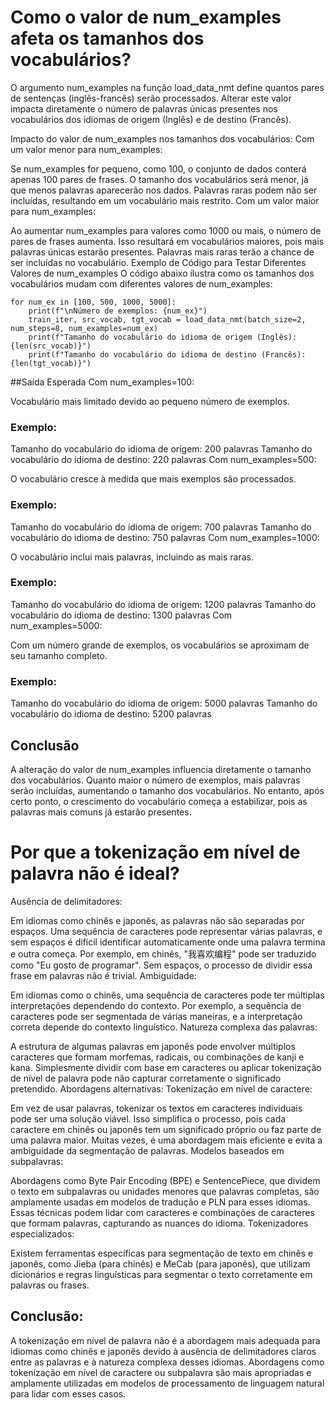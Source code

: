 # Como o valor de num_examples afeta os tamanhos dos vocabulários?
O argumento num_examples na função load_data_nmt define quantos pares de sentenças (inglês-francês) serão processados. Alterar este valor impacta diretamente o número de palavras únicas presentes nos vocabulários dos idiomas de origem (Inglês) e de destino (Francês).

Impacto do valor de num_examples nos tamanhos dos vocabulários:
Com um valor menor para num_examples:

Se num_examples for pequeno, como 100, o conjunto de dados conterá apenas 100 pares de frases.
O tamanho dos vocabulários será menor, já que menos palavras aparecerão nos dados. Palavras raras podem não ser incluídas, resultando em um vocabulário mais restrito.
Com um valor maior para num_examples:

Ao aumentar num_examples para valores como 1000 ou mais, o número de pares de frases aumenta.
Isso resultará em vocabulários maiores, pois mais palavras únicas estarão presentes. Palavras mais raras terão a chance de ser incluídas no vocabulário.
Exemplo de Código para Testar Diferentes Valores de num_examples
O código abaixo ilustra como os tamanhos dos vocabulários mudam com diferentes valores de num_examples:
```
for num_ex in [100, 500, 1000, 5000]:
    print(f"\nNúmero de exemplos: {num_ex}")
    train_iter, src_vocab, tgt_vocab = load_data_nmt(batch_size=2, num_steps=8, num_examples=num_ex)
    print(f"Tamanho do vocabulário do idioma de origem (Inglês): {len(src_vocab)}")
    print(f"Tamanho do vocabulário do idioma de destino (Francês): {len(tgt_vocab)}")
```
##Saída Esperada
Com num_examples=100:


Vocabulário mais limitado devido ao pequeno número de exemplos.
### Exemplo:
Tamanho do vocabulário do idioma de origem: 200 palavras
Tamanho do vocabulário do idioma de destino: 220 palavras
Com num_examples=500:

O vocabulário cresce à medida que mais exemplos são processados.
### Exemplo:
Tamanho do vocabulário do idioma de origem: 700 palavras
Tamanho do vocabulário do idioma de destino: 750 palavras
Com num_examples=1000:

O vocabulário inclui mais palavras, incluindo as mais raras.
### Exemplo:
Tamanho do vocabulário do idioma de origem: 1200 palavras
Tamanho do vocabulário do idioma de destino: 1300 palavras
Com num_examples=5000:

Com um número grande de exemplos, os vocabulários se aproximam de seu tamanho completo.
### Exemplo:
Tamanho do vocabulário do idioma de origem: 5000 palavras
Tamanho do vocabulário do idioma de destino: 5200 palavras
## Conclusão
A alteração do valor de num_examples influencia diretamente o tamanho dos vocabulários. Quanto maior o número de exemplos, mais palavras serão incluídas, aumentando o tamanho dos vocabulários. No entanto, após certo ponto, o crescimento do vocabulário começa a estabilizar, pois as palavras mais comuns já estarão presentes.


# Por que a tokenização em nível de palavra não é ideal?
Ausência de delimitadores:

Em idiomas como chinês e japonês, as palavras não são separadas por espaços. Uma sequência de caracteres pode representar várias palavras, e sem espaços é difícil identificar automaticamente onde uma palavra termina e outra começa.
Por exemplo, em chinês, "我喜欢编程" pode ser traduzido como "Eu gosto de programar". Sem espaços, o processo de dividir essa frase em palavras não é trivial.
Ambiguidade:

Em idiomas como o chinês, uma sequência de caracteres pode ter múltiplas interpretações dependendo do contexto. Por exemplo, a sequência de caracteres pode ser segmentada de várias maneiras, e a interpretação correta depende do contexto linguístico.
Natureza complexa das palavras:

A estrutura de algumas palavras em japonês pode envolver múltiplos caracteres que formam morfemas, radicais, ou combinações de kanji e kana. Simplesmente dividir com base em caracteres ou aplicar tokenização de nível de palavra pode não capturar corretamente o significado pretendido.
Abordagens alternativas:
Tokenização em nível de caractere:

Em vez de usar palavras, tokenizar os textos em caracteres individuais pode ser uma solução viável. Isso simplifica o processo, pois cada caractere em chinês ou japonês tem um significado próprio ou faz parte de uma palavra maior. Muitas vezes, é uma abordagem mais eficiente e evita a ambiguidade da segmentação de palavras.
Modelos baseados em subpalavras:

Abordagens como Byte Pair Encoding (BPE) e SentencePiece, que dividem o texto em subpalavras ou unidades menores que palavras completas, são amplamente usadas em modelos de tradução e PLN para esses idiomas. Essas técnicas podem lidar com caracteres e combinações de caracteres que formam palavras, capturando as nuances do idioma.
Tokenizadores especializados:

Existem ferramentas específicas para segmentação de texto em chinês e japonês, como Jieba (para chinês) e MeCab (para japonês), que utilizam dicionários e regras linguísticas para segmentar o texto corretamente em palavras ou frases.
## Conclusão:
A tokenização em nível de palavra não é a abordagem mais adequada para idiomas como chinês e japonês devido à ausência de delimitadores claros entre as palavras e à natureza complexa desses idiomas. Abordagens como tokenização em nível de caractere ou subpalavra são mais apropriadas e amplamente utilizadas em modelos de processamento de linguagem natural para lidar com esses casos.
